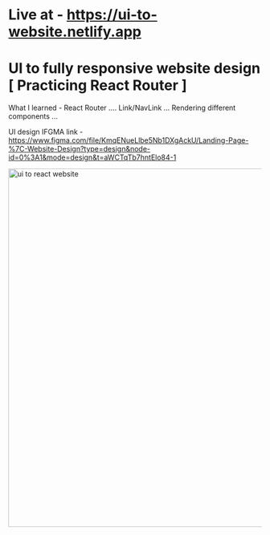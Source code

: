 # Live at - https://ui-to-website.netlify.app

# UI to fully responsive website design [ Practicing React Router ]

What I learned -
        React Router ....
        Link/NavLink ...
        Rendering different components ...

UI design IFGMA link - https://www.figma.com/file/KmqENueLlbe5Nb1DXgAckU/Landing-Page-%7C-Website-Design?type=design&node-id=0%3A1&mode=design&t=aWCTqTb7hntElo84-1

<img width="715" alt="ui to react website" src="https://github.com/Githubak2002/UI-to-website/assets/109411443/8d42b197-eee6-4a10-979a-7a142a758695">
